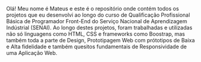 Olá! Meu nome é Mateus e este é o repositório onde contém todos os projetos que eu desenvolvi ao longo do curso de Qualificação Profissional Básica de Programador Front-End do Serviço Nacional de Aprendizagem Indústrial (SENAI).
Ao longo destes projetos, foram trabalhadas e utilizadas não só linguagens como HTML, CSS e frameworks como Boostrap, mas também toda a parte de Design, Prototipagem Web com prótotipos de Baixa e Alta fidelidade e também quesitos fundamentais de Responsividade de uma Aplicação Web.  
